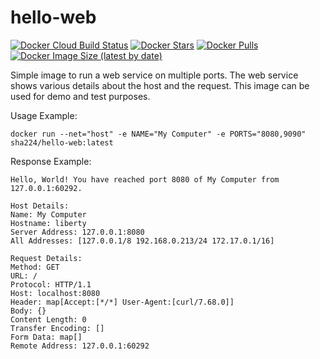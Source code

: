# hello-web

[![Docker Cloud Build Status](https://img.shields.io/docker/cloud/build/sha224/hello-web)](https://hub.docker.com/r/sha224/hello-web)
[![Docker Stars](https://img.shields.io/docker/stars/sha224/hello-web)](https://hub.docker.com/r/sha224/hello-web)
[![Docker Pulls](https://img.shields.io/docker/pulls/sha224/hello-web)](https://hub.docker.com/r/sha224/hello-web)
[![Docker Image Size (latest by date)](https://img.shields.io/docker/image-size/sha224/hello-web)](https://hub.docker.com/r/sha224/hello-web)

Simple image to run a web service on multiple ports. The web service shows various details about the host and the request. This image can be used for demo and test purposes.

Usage Example:
```
docker run --net="host" -e NAME="My Computer" -e PORTS="8080,9090" sha224/hello-web:latest
```

Response Example:
```
Hello, World! You have reached port 8080 of My Computer from 127.0.0.1:60292.

Host Details:
Name: My Computer
Hostname: liberty
Server Address: 127.0.0.1:8080
All Addresses: [127.0.0.1/8 192.168.0.213/24 172.17.0.1/16]

Request Details:
Method: GET
URL: /
Protocol: HTTP/1.1
Host: localhost:8080
Header: map[Accept:[*/*] User-Agent:[curl/7.68.0]]
Body: {}
Content Length: 0
Transfer Encoding: []
Form Data: map[]
Remote Address: 127.0.0.1:60292
```
